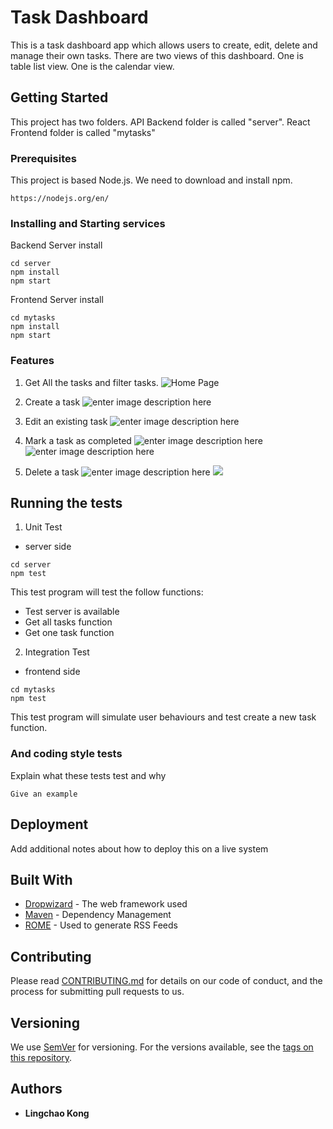 ﻿
# Task Dashboard

This is a task dashboard app which allows users to create, edit, delete and manage their own tasks. There are two views of this dashboard. One is table list view. One is the calendar view.


## Getting Started

This project has two folders. API Backend folder is called "server". React Frontend folder is called "mytasks"

### Prerequisites

This project is based Node.js. We need to download and install npm.

```
https://nodejs.org/en/
```

### Installing and Starting services

Backend Server install


```
cd server
npm install
npm start
```

Frontend Server install

```
cd mytasks
npm install
npm start
```
### Features
1. Get All the tasks and filter tasks.
![Home Page](https://lh3.googleusercontent.com/sjbCAPlomJRUnPFj94vYMY5RtcNWbSjulA_lXCjM03HnlG0tBWlGXAfuyfv_EBeFo5StB8nD2HJk)

2. Create a task
![enter image description here](https://lh3.googleusercontent.com/S4BknFt58xF4EjM4YhBwSZVzTThz1ILOFPvX-zAvCVUQRrZbxtpfxHyFj0crhTrEKA9OEBlH25LL)
3. Edit an existing task
![enter image description here](https://lh3.googleusercontent.com/JR7gdKFKOZDl3jNwXQlPHEVG6k7K0SZHJGbjmqMbasYJeEEIDelXhDT7qJrmlleiZHGa1_N-xFqU)
4. Mark a task as completed
 ![enter image description here](https://lh3.googleusercontent.com/sHrFGIbVHGLxdvj7HkNBlzFI2CRM7maVZQ0mwy8sBhE9Rll_LFJAEjb2ol3jdLub2u2QLAkQuNZo)
![enter image description here](https://lh3.googleusercontent.com/030UHEhGnwOL9QDMROZduu2bnDvE71tVOBg_uygJDsx6nBrM9eXLn9_DoyS3no7YMfelj_mfVncj)

5. Delete a task
![enter image description here](https://lh3.googleusercontent.com/lSpRYwDKwaULV1zcR1xfNkfLb6Iesoz5aKVF9U8AV7wZmwtsGFaH111gp5SMI4izMvejqsBePhXV)
![](https://lh3.googleusercontent.com/Fco9yi8bAGR5uH7i9cg7Hu7z4hciK-DBp6C6uZhcerK3Pg3h_4LWN5Chyt5KtHaEQBSFzVEK_fOX)


## Running the tests
 1. Unit Test 
 - server side
```
cd server
npm test
```
This test program will test the follow functions:
 - Test server is available
 - Get all tasks function
 - Get one task function

2. Integration Test
- frontend side
```
cd mytasks
npm test
```
This test program will simulate user behaviours and test create a new task function.


### And coding style tests

Explain what these tests test and why

```
Give an example
```

## Deployment

Add additional notes about how to deploy this on a live system

## Built With

* [Dropwizard](http://www.dropwizard.io/1.0.2/docs/) - The web framework used
* [Maven](https://maven.apache.org/) - Dependency Management
* [ROME](https://rometools.github.io/rome/) - Used to generate RSS Feeds

## Contributing

Please read [CONTRIBUTING.md](https://gist.github.com/PurpleBooth/b24679402957c63ec426) for details on our code of conduct, and the process for submitting pull requests to us.

## Versioning

We use [SemVer](http://semver.org/) for versioning. For the versions available, see the [tags on this repository](https://github.com/your/project/tags). 

## Authors

* **Lingchao Kong** 
